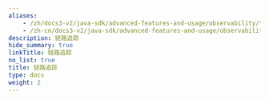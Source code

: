 ```yaml
---
aliases:
    - /zh/docs3-v2/java-sdk/advanced-features-and-usage/observability/tracing/
    - /zh-cn/docs3-v2/java-sdk/advanced-features-and-usage/observability/
description: 链路追踪
hide_summary: true
linkTitle: 链路追踪
no_list: true
title: 链路追踪
type: docs
weight: 2
---
```

